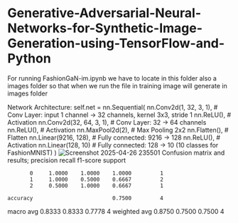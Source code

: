 # Generative-Adversarial-Neural-Networks-for-Synthetic-Image-Generation-using-TensorFlow-and-Python

For running FashionGaN-im.ipynb we have to locate in this folder also a images folder so that when we run the file in training image will generate in images folder 

 Network Architecture:
 self.net = nn.Sequential(
    nn.Conv2d(1, 32, 3, 1),        # Conv Layer: input 1 channel -> 32 channels, kernel 3x3, stride 1
    nn.ReLU(),                     # Activation
    nn.Conv2d(32, 64, 3, 1),        # Conv Layer: 32 -> 64 channels
    nn.ReLU(),                     # Activation
    nn.MaxPool2d(2),                # Max Pooling 2x2
    nn.Flatten(),                  # Flatten
    nn.Linear(9216, 128),           # Fully connected: 9216 -> 128
    nn.ReLU(),                     # Activation
    nn.Linear(128, 10)              # Fully connected: 128 -> 10 (10 classes for FashionMNIST)
)
![Screenshot 2025-04-26 235501](https://github.com/user-attachments/assets/9442eaf4-7c35-4836-8913-0d9c11a12e83)
Confusion matrix and results;
 precision    recall  f1-score   support

           0     1.0000    1.0000    1.0000         1
           1     1.0000    0.5000    0.6667         2
           2     0.5000    1.0000    0.6667         1

    accuracy                         0.7500         4
   macro avg     0.8333    0.8333    0.7778         4
weighted avg     0.8750    0.7500    0.7500         4




